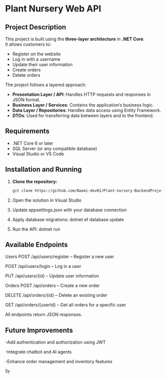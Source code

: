 # Plant Nursery Web API

## Project Description
This project is built using the **three-layer architecture** in **.NET Core**.  
It allows customers to:
- Register on the website
- Log in with a username
- Update their user information
- Create orders
- Delete orders

The project follows a layered approach:
- **Presentation Layer / API**: Handles HTTP requests and responses in JSON format.
- **Business Layer / Services**: Contains the application’s business logic.
- **Data Layer / Repositories**: Handles data access using Entity Framework.
- **DTOs**: Used for transferring data between layers and to the frontend.

## Requirements
- .NET Core 6 or later
- SQL Server (or any compatible database)
- Visual Studio or VS Code

## Installation and Running
1. **Clone the repository:**
   ```bash
   git clone https://github.com/Naomi-dev01/Plant-nursery-BackendProject.git
2. Open the solution in Visual Studio

3. Update appsettings.json with your database connection

4. Apply database migrations:
dotnet ef database update

5. Run the API:
dotnet run

## Available Endpoints
Users
POST /api/users/register – Register a new user

POST /api/users/login – Log in a user

PUT /api/users/{id} – Update user information

Orders
POST /api/orders – Create a new order

DELETE /api/orders/{id} – Delete an existing order

GET /api/orders/{userId} – Get all orders for a specific user

All endpoints return JSON responses.

## Future Improvements
-Add authentication and authorization using JWT

-Integrate chatbot and AI agents

-Enhance order management and inventory features

5ץ 
